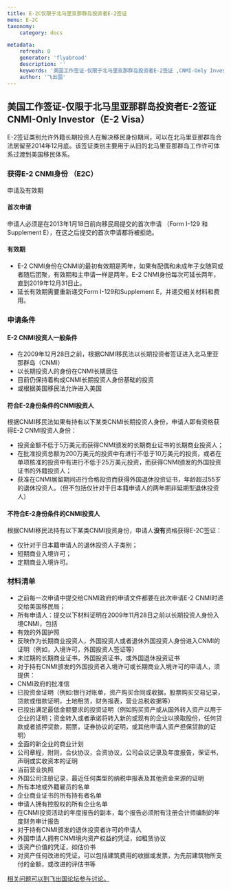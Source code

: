 ```yaml
---
title: E-2C仅限于北马里亚那群岛投资者E-2签证
menu: E-2C
taxonomy:
    category: docs

metadata:
    refresh: 0
    generator: 'flyabroad'
    description: ''
    keywords: '美国工作签证-仅限于北马里亚那群岛投资者E-2签证 ,CNMI-Only Investor（E-2 Visa）'
    author: '飞出国'
---
```

## 美国工作签证-仅限于北马里亚那群岛投资者E-2签证 CNMI-Only Investor（E-2 Visa） ##

E-2签证类别允许外籍长期投资人在解决移民身份期间，可以在北马里亚那群岛合法居留至2014年12月底。该签证类别主要用于从旧的北马里亚那群岛工作许可体系过渡到美国移民体系。

### 获得E-2 CNMI身份 （E2C） 

申请及有效期

#### 首次申请

申请人必须是在2013年1月18日前向移民局提交的首次申请 （Form I-129 和 Supplement E），在这之后提交的首次申请都将被拒绝。

#### 有效期

- E-2 CNMI身份在CNMI的最初有效期是两年，如果有配偶和未成年子女随同或者随后团聚，有效期和主申请一样是两年。E-2 CNMI身份每次可延长两年，直到2019年12月31日止。
- 延长有效期需要重新递交Form I-129和Supplement E，并递交相关材料和费用。

### 申请条件 ###

#### E-2 CNMI投资人一般条件
- 在2009年12月28日之前，根据CNMI移民法以长期投资者签证进入北马里亚那群岛（CNMI）
- 以长期投资人的身份在CNMI长期居住
- 目前仍保持着构成CNMI长期投资人身份基础的投资
- 或根据美国移民法允许进入美国

#### 符合E-2身份条件的CNMI投资人

根据CNMI移民法如果有持有以下某类CNMI长期投资人身份，申请人即有资格获得E-2 CNMI投资人身份：

 - 投资金额不低于5万美元而获得CNMI颁发的长期商业证书的长期商业投资人；
 - 在批准投资总额为200万美元的投资中有进行不低于10万美元的投资，或者在单项核准的投资中有进行不低于25万美元投资，而获得CNMI颁发的外国投资证书的外籍投资人；
 - 获准在CNMI居留期间进行合格投资而获得外国退休投资证书，年龄超过55岁的退休投资人。（但不包括仅针对于日本籍申请人的两年期非延期型退休投资人）

#### 不符合E-2身份条件的CNMI投资人

根据CNMI移民法持有以下某类CNMI投资身份，申请人**没有**资格获得E-2C签证：

- 仅针对于日本籍申请人的退休投资人子类别；
- 短期商业入境许可；
- 定期商业入境许可。

### 材料清单 ###

- 之前每一次申请中提交给CNMI政府的申请文件都要在此次申请E-2 CNMI时递交给美国移民局；
- 所有申请人：提交以下材料证明在2009年11月28日之前以长期投资人身份入境CNMI，包括
 - 有效的外国护照
 - 反映作为长期商业投资人，外国投资人或者退休外国投资人身份进入CNMI的证明（例如，入境许可，外国投资人签证等）
 - 未过期的长期商业证书，外国投资证书，或外国退休投资证书
- 对于持有CNMI颁发的外国投资者入境许可或长期商业入境许可的申请人，须提供：
 - CNMI政府的批准信
 - 已投资金证明（例如:银行对账单，资产购买合同或收据，股票购买交易记录，贷款或借款证明，土地租赁，财务报表，营业总税收据等）
 - 已投出满足最低金额要求的投资证明（例如购买资产或从国外转入资产以用于企业的证明；资金转入或者承诺将转入新的或现有的企业以换取股份，任何贷款或者抵押贷款，期票，证券协议的证明，或其他申请人资产担保贷款的证明）
 - 全面的新企业的商业计划
 - 公司章程，附则，合伙协议，合资协议，公司会议记录及年度报告，保证书，声明或实收资本的证明
 - 当前营业执照
 - 外国公司注册记录，最近任何类型的纳税申报表及其他资金来源的证明
 - 所有本地或外籍雇员的名单
 - 企业商业证书的所有持有者名单
 - 申请人拥有控股权的所有企业名单
 - 在CNMI投资活动的年度报告的副本，每个报告必须附有注册会计师编制的年度财务审计报告
- 对于持有CNMI颁发的退休投资者许可的申请人
 - 外国申请人拥有CNMI境内资产权益的凭证，如租赁协议
 - 该资产价值的凭证，如估价书
 - 对资产任何改进的凭证，可以包括建筑费用的收据或发票，为先前建筑物所支付的金额，或改进的评估书等

[相关问题可以到飞出国论坛参与讨论。](http://bbs.fcgvisa.com/t/6166?target=_blank)